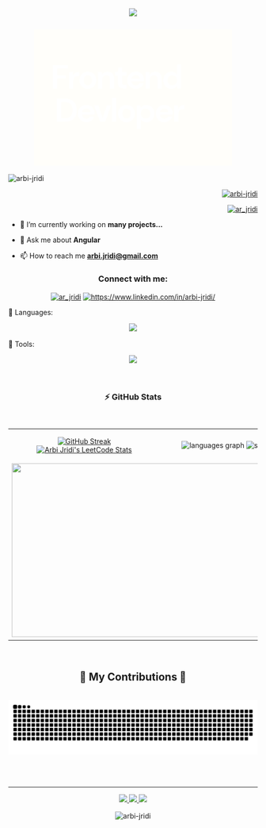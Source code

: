 
<h1 align="center">
    <img src="https://readme-typing-svg.herokuapp.com/?font=Righteous&size=35&center=true&vCenter=true&width=500&height=70&duration=4000&lines=Hi+There!+👋;+I'm+Arbi+Jridi!;" />
</h1>


<p align="center"> <img width="400px"  src="/frontend.gif" alt="frontend" /> </p>



<p align="left"> <img src="https://komarev.com/ghpvc/?username=arbi-jridi&label=Profile%20views&color=0e75b6&style=flat" alt="arbi-jridi" /> </p>

<p align="right"> <a href="https://github.com/ryo-ma/github-profile-trophy"><img src="https://github-profile-trophy.vercel.app/?username=arbi-jridi" alt="arbi-jridi" /></a> </p>

<p align="right"> <a href="https://twitter.com/ar_jridi" target="blank"><img src="https://img.shields.io/twitter/follow/ar_jridi?logo=twitter&style=for-the-badge" alt="ar_jridi" /></a> </p>

- 🔭 I’m currently working on **many projects...**

- 💬 Ask me about **Angular**

- 📫 How to reach me **arbi.jridi@gmail.com**

<h3 align="center">Connect with me:</h3>
<p align="center">
<a href="https://twitter.com/ar_jridi" target="blank"><img align="center" src="https://raw.githubusercontent.com/rahuldkjain/github-profile-readme-generator/master/src/images/icons/Social/twitter.svg" alt="ar_jridi" height="30" width="40" /></a>
<a href="https://linkedin.com/in/arbi-jridi/" target="blank"><img align="center" src="https://raw.githubusercontent.com/rahuldkjain/github-profile-readme-generator/master/src/images/icons/Social/linked-in-alt.svg" alt="https://www.linkedin.com/in/arbi-jridi/" height="30" width="40" /></a>
</p>
🚀 Languages:

<p align="center">
  <a href="https://skillicons.dev">
    <img src="https://skillicons.dev/icons?i=html,css,js,ts,angular,bootstrap,tailwind,figma,materialui,netlify,nodejs,firebase,supabase,wordpress,prisma" />
  </a>
</p>
🔮 Tools:
<p align="center">
  <a href="https://skillicons.dev">
    <img src="https://skillicons.dev/icons?i=git,github,gitlab,postman,vscode,npm,stackoverflow,pr,ps,ae" />
  </a>
</p>


 <br/>
<h3 align="center">⚡ GitHub Stats </h3>
  <br>

<table align="center">
<tr border="none">
<td width="50%" align="center">
	
<a href="https://git.io/streak-stats"><img src="https://streak-stats.demolab.com?user=arbi-jridi&theme=dark" alt="GitHub Streak" /></a>	
[![Arbi Jridi's LeetCode Stats](https://leetcode-stats.vercel.app/api?username=arbi-jridi&theme=Dark)](https://github.com/JeremyTsaii/leetcode-stats)

</td>
<td width="50%" align="center">
<img src="https://github-readme-stats.vercel.app/api/top-langs?username=arbi-jridi&locale=en&hide_title=false&layout=compact&card_width=320&langs_count=5&theme=dracula&hide_border=false" height="180px" alt="languages graph"  />
<img src="https://github-readme-stats.vercel.app/api?username=arbi-jridi&hide_title=false&hide_rank=false&show_icons=true&include_all_commits=true&count_private=true&disable_animations=false&theme=dracula&locale=en&hide_border=false" height="200px" alt="stats graph"  />
</td>

<tr>
  <td colspan="2" align="center">
   <img height="350px" width="600px" src="https://github-readme-activity-graph.vercel.app/graph?username=arbi-jridi&theme=tokyo-night&radius=16">
  </td>
</tr>
</table>

<div align="center">
 <br/>
  <h2 align="center">🐍 My Contributions 🐍</h2>
  <br>
  <img alt="snake eating my contributions" src="https://raw.githubusercontent.com/salesp07/salesp07/output/github-contribution-grid-snake.svg" />
  
  <br/><br/>
</div>
 <hr>
<div align="center"> 
  <a href="mailto:arbi.jridi@gmail.com">
    <img src="https://img.shields.io/badge/Gmail-333333?style=for-the-badge&logo=gmail&logoColor=red" />
  </a>

  <a href="https://arbi-jridi.github.io" target="_blank">
     <img src="https://img.shields.io/badge/Portfolio-FF5722?style=for-the-badge&logo=todoist&logoColor=white" target="_blank" /> <!-- sqlite, safari, google-chrome are other good icon options -->
  </a>
    <a href="https://arbi-jridi.framer.website" target="_blank">
     <img src="https://img.shields.io/badge/Framer-black?style=for-the-badge&logo=framer&logoColor=blue" target="_blank" /> <!-- sqlite, safari, google-chrome are other good icon options -->
  </a>
  
</div>
<div align="center"> 
<p><img align="center" src="https://github-readme-streak-stats.herokuapp.com/?user=arbi-jridi&" alt="arbi-jridi" /></p>
</div>
